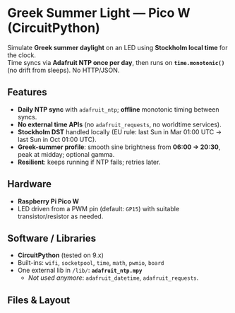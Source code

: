 # Greek Summer Light — Pico W (CircuitPython)

Simulate **Greek summer daylight** on an LED using **Stockholm local time** for the clock.  
Time syncs via **Adafruit NTP once per day**, then runs on **`time.monotonic()`** (no drift from sleeps). No HTTP/JSON.

## Features
- **Daily NTP sync** with `adafruit_ntp`; **offline** monotonic timing between syncs.
- **No external time APIs** (no `adafruit_requests`, no worldtime services).
- **Stockholm DST** handled locally (EU rule: last Sun in Mar 01:00 UTC → last Sun in Oct 01:00 UTC).
- **Greek-summer profile**: smooth sine brightness from **06:00 → 20:30**, peak at midday; optional gamma.
- **Resilient**: keeps running if NTP fails; retries later.

## Hardware
- **Raspberry Pi Pico W**
- LED driven from a PWM pin (default: `GP15`) with suitable transistor/resistor as needed.

## Software / Libraries
- **CircuitPython** (tested on 9.x)
- Built-ins: `wifi`, `socketpool`, `time`, `math`, `pwmio`, `board`
- One external lib in `/lib/`: **`adafruit_ntp.mpy`**
  - _Not used anymore_: `adafruit_datetime`, `adafruit_requests`.

## Files & Layout

